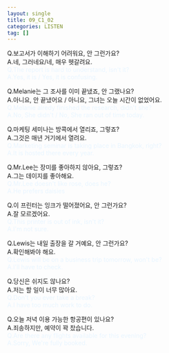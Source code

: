 ```yaml
---
layout: single
title: 09_C1_02
categories: LISTEN
tag: []
---
```


Q.보고서가 이해하기 어려워요, 안 그런가요?   
A.네, 그러네요/네, 매우 헷갈려요.   
<span style="color:#E8F5FF">
Q.The report is hard to understand, isn't it?   
A.Yes, it is / Yes, it is confusing.   
</span>
   
Q.Melanie는 그 조사를 이미 끝냈죠, 안 그랬나요?   
A.아니요, 안 끝냈어요 / 아니요, 그녀는 오늘 시간이 없었어요.   
<span style="color:#E8F5FF">
Q.Melanie alredy finished the research, didn't she?   
A.No, She didn't / No, She ran out of time today.   
   
Q.마케팅 세미나는 방콕에서 열리죠, 그렇죠?   
A.그것은 매년 거기에서 열려요.   
<span style="color:#E8F5FF">
Q.Marketing seminar is taking place in Bangkok, right?   
A.It is hosted there every year.   
</span>
   
Q.Mr.Lee는 장미를 좋아하지 않아요, 그렇죠?   
A.그는 데이지를 좋아해요.   
<span style="color:#E8F5FF">
Q.Mr.Lee doesn't like rose, does he?   
A.He prefers daisies   
</span>
   
Q.이 프린터는 잉크가 떨어졌어요, 안 그런가요?   
A.잘 모르겠어요.   
<span style="color:#E8F5FF">
Q.This printer is out of ink, isn't it?   
A.I'm not sure.   
</span>
   
Q.Lewis는 내일 출장을 갈 거예요, 안 그런가요?   
A.확인해봐야 해요.   
<span style="color:#E8F5FF">
Q.Lewis will be on a business trip tomorrow, won't be?   
A.I'll have to check.      
</span>

Q.당신은 쉬지도 않나요?   
A.저는 할 일이 너무 많아요.   
<span style="color:#E8F5FF">
Q.Don't you ever take a break?   
A.I have too much work to do.   
</span>

Q.오늘 저녁 이용 가능한 항공편이 있나요?   
A.죄송하지만, 예약이 꽉 찼습니다.   
<span style="color:#E8F5FF">
Q.Are there any flights available for this evening?   
A.Sorry, We're fully booked.   
</span>
